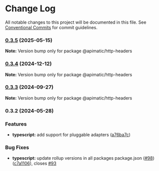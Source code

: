 # Change Log

All notable changes to this project will be documented in this file.
See [Conventional Commits](https://conventionalcommits.org) for commit guidelines.

### [0.3.5](https://github.com/apimatic/apimatic-js-runtime/compare/@apimatic/http-headers@0.3.4...@apimatic/http-headers@0.3.5) (2025-05-15)

**Note:** Version bump only for package @apimatic/http-headers

### [0.3.4](https://github.com/apimatic/apimatic-js-runtime/compare/@apimatic/http-headers@0.3.3...@apimatic/http-headers@0.3.4) (2024-12-12)

**Note:** Version bump only for package @apimatic/http-headers

### [0.3.3](https://github.com/apimatic/apimatic-js-runtime/compare/@apimatic/http-headers@0.3.2...@apimatic/http-headers@0.3.3) (2024-09-27)

**Note:** Version bump only for package @apimatic/http-headers

### 0.3.2 (2024-05-28)

### Features

- **typescript:** add support for pluggable adapters ([a76ba7c](https://github.com/apimatic/apimatic-js-runtime/commit/a76ba7cbf2602bdc48b758816000330429ac4972))

### Bug Fixes

- **typescript:** update rollup versions in all packages package.json ([#98](https://github.com/apimatic/apimatic-js-runtime/issues/98)) ([c7a1106](https://github.com/apimatic/apimatic-js-runtime/commit/c7a1106bfc8e7d10e28dee97fb30a4e2792f21df)), closes [#93](https://github.com/apimatic/apimatic-js-runtime/issues/93)
